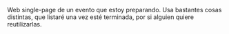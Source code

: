 Web single-page de un evento que estoy preparando. Usa bastantes cosas distintas, que listaré una vez esté terminada, por si alguien quiere reutilizarlas.